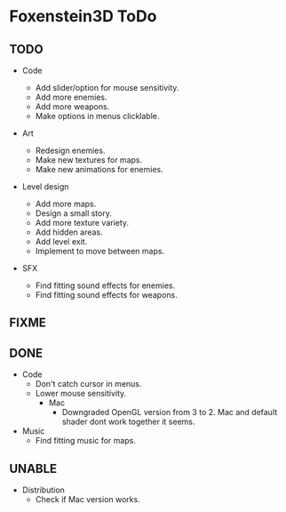 # Foxenstein3D ToDo

## TODO
* Code
	* Add slider/option for mouse sensitivity.
	* Add more enemies.
	* Add more weapons.
	* Make options in menus clicklable.
	
* Art
	* Redesign enemies.
	* Make new textures for maps.
	* Make new animations for enemies.
	
* Level design
	* Add more maps.
	* Design a small story.
	* Add more texture variety.
	* Add hidden areas.
	* Add level exit.
	* Implement to move between maps.
	
* SFX
	* Find fitting sound effects for enemies.
	* Find fitting sound effects for weapons.

## FIXME

## DONE
* Code
	* Don't catch cursor in menus.
	* Lower mouse sensitivity.
		* Mac
			* Downgraded OpenGL version from 3 to 2. Mac and default shader dont work together it seems.
* Music
	* Find fitting music for maps.

## UNABLE
* Distribution
	* Check if Mac version works.
